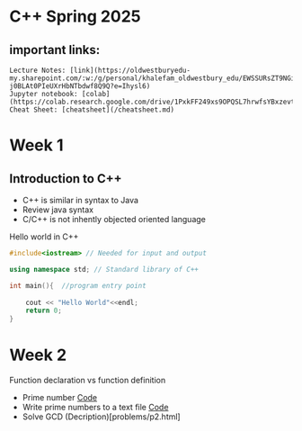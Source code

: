# C++ Spring 2025

## important links:
    Lecture Notes: [link](https://oldwestburyedu-my.sharepoint.com/:w:/g/personal/khalefam_oldwestbury_edu/EWSSURsZT9NGiYqhXCi_-j0BLAt0PIeUXrHbNTbdwf8Q9Q?e=Ihysl6)
    Jupyter notebook: [colab](https://colab.research.google.com/drive/1PxkFF249xs9OPQSL7hrwfsYBxzevtbxg)
    Cheat Sheet: [cheatsheet](/cheatsheet.md)


# Week 1

## Introduction to C++
- C++ is similar in syntax to Java
- Review java syntax
- C/C++ is not inhently objected oriented language


Hello world in C++

```c++
#include<iostream> // Needed for input and output

using namespace std; // Standard library of C++

int main(){  //program entry point
    
    cout << "Hello World"<<endl;
    return 0;
}
```
    
# Week 2  

Function declaration vs function definition

-    Prime number [Code](codesnippets/prime.cpp)
-   Write prime numbers to a text file [Code](codesnippets/textfile.cpp)
- Solve GCD (Decription)[problems/p2.html]


